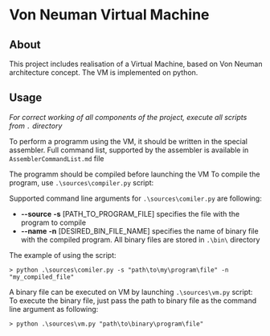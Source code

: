 # Von Neuman Virtual Machine

## About 

This project includes realisation of a Virtual Machine, based on Von Neuman architecture concept.
The VM is implemented on python.

## Usage

*For correct working of all components of the project, execute all scripts from `.` directory*

To perform a programm using the VM, it should be written in the special assembler.
Full command list, supported by the assembler is available in `AssemblerCommandList.md` file

The programm should be compiled before launching the VM
To compile the program, use `.\sources\compiler.py` script:

Supported command line arguments for `.\sources\comiler.py` are following:
* **--source** **-s** \[PATH_TO_PROGRAM_FILE\] specifies the file with the program to compile
* **--name** **-n** \[DESIRED_BIN_FILE_NAME\] specifies the name of binary file with the compiled program. All binary files are stored in `.\bin\` directory

The example of using the script:
```
> python .\sources\comiler.py -s "path\to\my\program\file" -n "my_compiled_file"
```

A binary file can be executed on VM by launching `.\sources\vm.py` script:
To execute the binary file, just pass the path to binary file as the command line argument as following:
```
> python .\sources\vm.py "path\to\binary\program\file"
```